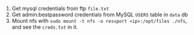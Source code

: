 1. Get mysql credentials from ftp `file.txt`
2. Get admin:bestpassword credentials from MySQL `USERS` table in `data` db
3. Mount nfs with `sudo mount -t nfs -o resvport <ip>:/opt/files ./nfs`, and see the `creds.txt` in it.

